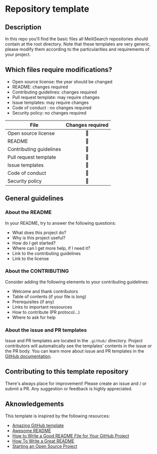 # Repository template

## Description 

In this repo you'll find the basic files all MeiliSearch repositories should contain at the root directory. Note that these templates are very generic, please modify them according to the particularities and requirements of your project.

## Which files require modifications? 
- Open source license: the year should be changed
- README: changes required
- Contributing guidelines: changes required
- Pull request template: may require changes
- Issue templates: may require changes
- Code of conduct : no changes required
- Security policy: no changes required

| File | Changes required |
| -------- | :--------: | 
| Open source license       | 📝    | 
| README                    | 📝    | 
| Contributing guidelines   | 📝    | 
| Pull request template     | 📝    | 
| Issue templates           | 📝    |
| Code of conduct           | 🚫    |
| Security policy           | 🚫    | 


## General guidelines

### About the README

In your README, try to answer the following questions:

- What does this project do?
- Why is this project useful?
- How do I get started?
- Where can I get more help, if I need it?
- Link to the contributing guidelines
- Link to the license

### About the CONTRIBUTING

Consider adding the following elements to your contributing guidelines:

- Welcome and thank contributors
- Table of contents (if your file is long)
- Prerequisites (if any)
- Links to important ressources
- How to contribute (PR protocol...)
- Where to ask for help

### About the issue and PR templates 

Issue and PR templates are located in the `.github/` directory. 
Project contributors will automatically see the templates' contents in the issue or the PR body. You can learn more about issue and PR templates in the [GitHub documentation](https://docs.github.com/en/communities/using-templates-to-encourage-useful-issues-and-pull-requests/configuring-issue-templates-for-your-repository).

## Contributing to this template repository

There's always place for improvement! Please create an issue and / or submit a PR. Any suggestion or feedback is highly appreciated.


## Aknowledgements

This template is inspired by the following resources:

- [Amazing GitHub template](https://github.com/dec0dOS/amazing-github-template)
- [Awesome README](https://github.com/navendu-pottekkat/awesome-readme)
- [How to Write a Good README File for Your GitHub Project](https://www.freecodecamp.org/news/how-to-write-a-good-readme-file/)
- [How To Write a Great README](https://thoughtbot.com/blog/how-to-write-a-great-readme)
- [Starting an Open Source Project](https://opensource.guide/starting-a-project)

